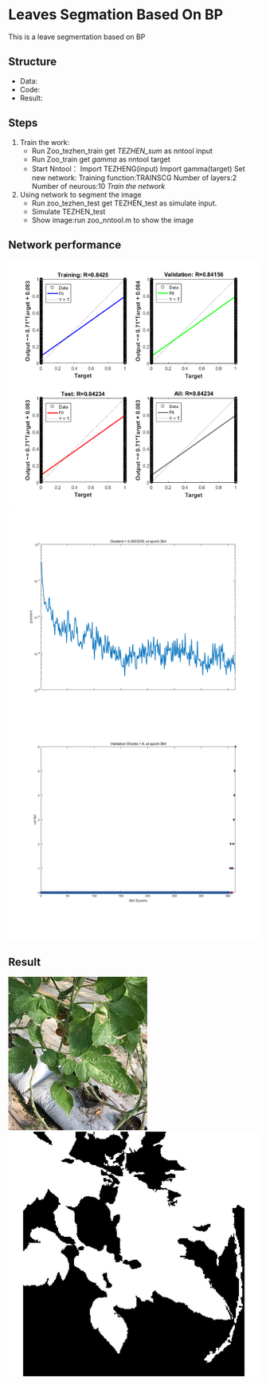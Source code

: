 # Leaves Segmation Based On BP
This is a leave segmentation based on BP
## Structure
- Data:
- Code:
- Result:
## Steps
1. Train the work:  
    - Run Zoo_tezhen_train get *TEZHEN_sum* as nntool input  
    - Run Zoo_train get *gamma* as nntool target  
    - Start Nntool：
          Import TEZHENG(input)
          Import gamma(target)
          Set new network:
            Training function:TRAINSCG
            Number of layers:2
            Number of neurous:10
          *Train the network*
 2. Using network to segment the image
    - Run zoo_tezhen_test get TEZHEN_test as simulate input.
    - Simulate TEZHEN_test
    - Show image:run zoo_nntool.m to show the image
    
## Network performance
![image](/result/training%20regression.png)  
![image](/result/training%20state.png)

## Result
![image](/result/input_2017-01-20%20101203.jpg)
![image](/result_2017-01-20%20101203.jpg)
